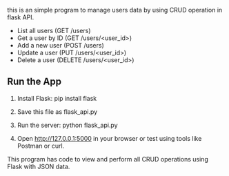 this is an simple program to manage users data by using CRUD operation in flask API.

- List all users (GET /users)
- Get a user by ID (GET /users/<user_id>)
- Add a new user (POST /users)
- Update a user (PUT /users/<user_id>)
- Delete a user (DELETE /users/<user_id>)

## Run the App
1. Install Flask:
   pip install flask

2. Save this file as flask_api.py

3. Run the server:
   python flask_api.py

4. Open http://127.0.0.1:5000 in your browser or test using tools like Postman or curl.

This program has code to view and perform all CRUD operations using Flask with JSON data.
